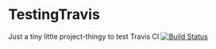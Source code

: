 # TestingTravis
Just a tiny little project-thingy to test Travis CI
[![Build Status](https://travis-ci.com/mformihir/TestingTravis.svg?branch=master)](https://travis-ci.com/mformihir/TestingTravis)
